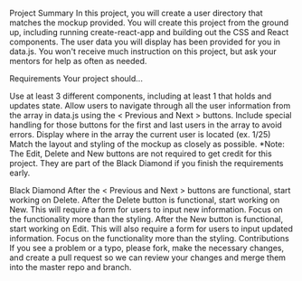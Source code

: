 Project Summary
In this project, you will create a user directory that matches the mockup provided. You will create this project from the ground up, including running create-react-app and building out the CSS and React components. The user data you will display has been provided for you in data.js. You won't receive much instruction on this project, but ask your mentors for help as often as needed.

Requirements
Your project should...

Use at least 3 different components, including at least 1 that holds and updates state.
Allow users to navigate through all the user information from the array in data.js using the < Previous and Next > buttons. Include special handling for those buttons for the first and last users in the array to avoid errors.
Display where in the array the current user is located (ex. 1/25)
Match the layout and styling of the mockup as closely as possible.
*Note: The Edit, Delete and New buttons are not required to get credit for this project. They are part of the Black Diamond if you finish the requirements early.

Black Diamond
After the < Previous and Next > buttons are functional, start working on Delete.
After the Delete button is functional, start working on New. This will require a form for users to input new information. Focus on the functionality more than the styling.
After the New button is functional, start working on Edit. This will also require a form for users to input updated information. Focus on the functionality more than the styling.
Contributions
If you see a problem or a typo, please fork, make the necessary changes, and create a pull request so we can review your changes and merge them into the master repo and branch.